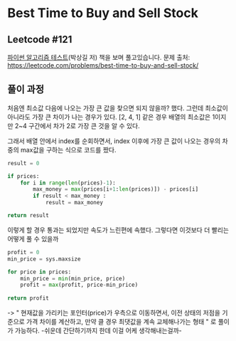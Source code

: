 # Best Time to Buy and Sell Stock
## Leetcode #121
[파이썬 알고리즘 테스트](https://github.com/onlybooks/algorithm-interview)(박상길 저) 책을 보며 풀고있습니다. 
문제 출처: https://leetcode.com/problems/best-time-to-buy-and-sell-stock/

## 풀이 과정

처음엔 최소값 다음에 나오는 가장 큰 값을 찾으면 되지 않을까? 했다. 그런데 최소값이 아니라도 가장 큰 차이가 나는 경우가 있다. [2, 4, 1] 같은 경우 배열의 최소값은 1이지만 2~4 구간에서 차가 2로 가장 큰 것을 알 수 있다. 

그래서 배열 안에서 index를 순회하면서, index 이후에 가장 큰 값이 나오는 경우의 차 중의 max값을 구하는 식으로 코드를 짰다. 

```python
result = 0

if prices:
    for i in range(len(prices)-1):
        max_money = max(prices[i+1:len(prices)]) - prices[i]
        if result < max_money :
            result = max_money

return result
```

이렇게 할 경우 통과는 되었지만 속도가 느린편에 속했다. 그렇다면 이것보다 더 빨리는 어떻게 풀 수 있을까

```python
profit = 0
min_price = sys.maxsize

for price in prices:
    min_price = min(min_price, price)
    profit = max(profit, price-min_price)
    
return profit
```

-> " 현재값을 가리키는 포인터(price)가 우측으로 이동하면서, 이전 상태의 저점을 기준으로 가격 차이를 계산하고, 만약 클 경우 최댓값을 계속 교체해나가는 형태 " 로 풀이가 가능하다. -쉬운데 간단하기까지 한데 이걸 어케 생각해내는걸까-